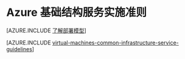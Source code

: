 <properties
	pageTitle="Azure 基础结构服务实施准则"
	description="了解用于在 Azure 基础结构服务中部署 IT 工作负荷的关键设计和实施准则。"
	documentationCenter=""
	services="virtual-machines-windows"
	authors="squillace"
	manager="timlt"
	editor=""
	tags="azure-service-management,azure-resource-manager"/>

<tags
	ms.service="virtual-machines-windows"
	ms.date="05/27/2016"
	wacn.date="07/28/2016"/>

# Azure 基础结构服务实施准则

[AZURE.INCLUDE [了解部署模型](../includes/learn-about-deployment-models-both-include.md)]

[AZURE.INCLUDE [virtual-machines-common-infrastructure-service-guidelines](../includes/virtual-machines-common-infrastructure-service-guidelines.md)]

<!---HONumber=Mooncake_1207_2015-->